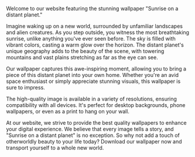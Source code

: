 <!--
Write me content for website with wallpaper "Sunrise on a distant planet"
-->

<!--font:Montserrat-->

Welcome to our website featuring the stunning wallpaper "Sunrise on a distant planet."

Imagine waking up on a new world, surrounded by unfamiliar landscapes and alien creatures. As you step outside, you witness the most breathtaking sunrise, unlike anything you've ever seen before. The sky is filled with vibrant colors, casting a warm glow over the horizon. The distant planet's unique geography adds to the beauty of the scene, with towering mountains and vast plains stretching as far as the eye can see.

Our wallpaper captures this awe-inspiring moment, allowing you to bring a piece of this distant planet into your own home. Whether you're an avid space enthusiast or simply appreciate stunning visuals, this wallpaper is sure to impress.

The high-quality image is available in a variety of resolutions, ensuring compatibility with all devices. It's perfect for desktop backgrounds, phone wallpapers, or even as a print to hang on your wall.

At our website, we strive to provide the best quality wallpapers to enhance your digital experience. We believe that every image tells a story, and "Sunrise on a distant planet" is no exception. So why not add a touch of otherworldly beauty to your life today? Download our wallpaper now and transport yourself to a whole new world.
